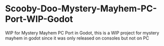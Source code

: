 # Scooby-Doo-Mystery-Mayhem-PC-Port-WIP-Godot
WIP for Mystery Mayhem PC Port in Godot,
this is a WIP project for mystery mayhem in godot since it was only released on consoles but not on PC
